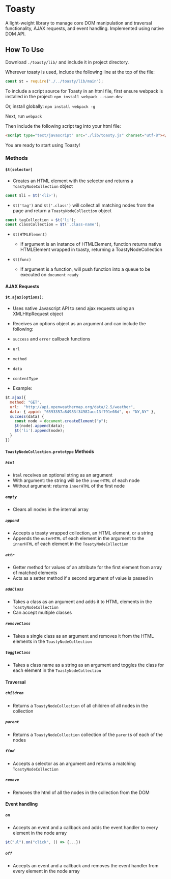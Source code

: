 # Toasty

A light-weight library to manage core DOM manipulation and traversal functionality, AJAX requests, and event handling. Implemented using native DOM API.

## How To Use

Download `./toasty/lib/` and include it in project directory.

Wherever toasty is used, include the following line at the top of the file:
```javascript
const $t = require('./../toasty/lib/main');
```

To include a script source for Toasty in an html file, first ensure webpack is installed in the project:
`npm install webpack --save-dev`

Or, install globally:
`npm install webpack -g`

Next, run `webpack`

Then include the following script tag into your html file:
```html
<script type="text/javascript" src="./lib/toasty.js" charset="utf-8"></script>
```
You are ready to start using Toasty!

### Methods

#### `$t(selector)`
* Creates an HTML element with the selector and returns a `ToastyNodeCollection` object
```javascript
const $li = $t('<li>');
```

* `$t('tag')` and `$t('.class')` will collect all matching nodes from the page and return a `ToastyNodeCollection` object
```javascript
const tagCollection = $t('li');
const classCollection = $t('.class-name');
```

* `$t(HTMLElement)`
  * If argument is an instance of HTMLElement, function returns native HTMLElement wrapped in toasty, returning a ToastyNodeCollection

* `$t(func)`
  * If argument is a function, will push function into a queue to be executed on `document` `ready`

#### AJAX Requests

#### `$t.ajax(options);`
* Uses native Javascript API to send ajax requests using an XMLHttpRequest object
* Receives an options object as an argument and can include the following:
 * `success` and `error` callback functions
 * `url`
 * `method`
 * `data`
 * `contentType`

* Example:
```javascript
$t.ajax({
  method: "GET",
  url:  "http://api.openweathermap.org/data/2.5/weather",
  data: { appid: "6593357a84983f34982acc13f791e08d", q: "NY,NY" },
  success(data) {
    const node = document.createElement("p");
    $t(node).append(data);
    $t('li').append(node);
  }
})
```

#### `ToastyNodeCollection.prototype` Methods

##### `html`
* `html` receives an optional string as an argument
* With argument: the string will be the `innerHTML` of each node
* Without argument: returns `innerHTML` of the first node

##### `empty`
* Clears all nodes in the internal array

##### `append`
* Accepts a toasty wrapped collection, an HTML element, or a string
* Appends the `outerHTML` of each element in the argument to the `innerHTML` of each element in the `ToastyNodeCollection`

##### `attr`
* Getter method for values of an attribute for the first element from array of matched elements
* Acts as a setter method if a second argument of value is passed in

##### `addClass`
* Takes a class as an argument and adds it to HTML elements in the `ToastyNodeCollection`
* Can accept multiple classes

##### `removeClass`
* Takes a single class as an argument and removes it from the HTML elements in the `ToastyNodeCollection`

##### `toggleClass`
* Takes a class name as a string as an argument and toggles the class for each element in the `ToastyNodeCollection`

#### Traversal

##### `children`
* Returns a `ToastyNodeCollection` of all children of all nodes in the collection

##### `parent`
* Returns a `ToastyNodeCollection` collection of the `parent`s of each of the nodes

##### `find`
* Accepts a selector as an argument and returns a matching `ToastyNodeCollection`

##### `remove`
* Removes the html of all the nodes in the collection from the DOM


#### Event handling

##### `on`
* Accepts an event and a callback and adds the event handler to every element in the node array
```javascript
$t("ul").on("click", () => {...})
```

##### `off`
* Accepts an event and a callback and removes the event handler from every element in the node array
